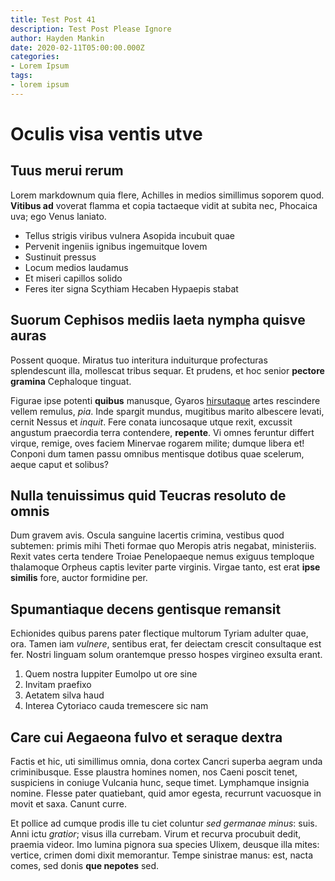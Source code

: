 ```yaml
---
title: Test Post 41
description: Test Post Please Ignore
author: Hayden Mankin
date: 2020-02-11T05:00:00.000Z
categories:
- Lorem Ipsum
tags:
- lorem ipsum
---
```


# Oculis visa ventis utve

## Tuus merui rerum

Lorem markdownum quia flere, Achilles in medios simillimus soporem quod.
**Vitibus ad** voverat flamma et copia tactaeque vidit at subita nec, Phocaica
uva; ego Venus laniato.

- Tellus strigis viribus vulnera Asopida incubuit quae
- Pervenit ingeniis ignibus ingemuitque Iovem
- Sustinuit pressus
- Locum medios laudamus
- Et miseri capillos solido
- Feres iter signa Scythiam Hecaben Hypaepis stabat

## Suorum Cephisos mediis laeta nympha quisve auras

Possent quoque. Miratus tuo interitura induiturque profecturas splendescunt
illa, mollescat tribus sequar. Et prudens, et hoc senior **pectore gramina**
Cephaloque tinguat.

Figurae ipse potenti **quibus** manusque, Gyaros
[hirsutaque](http://leaena.org/parte) artes rescindere vellem remulus, *pia*.
Inde spargit mundus, mugitibus marito albescere levati, cernit Nessus et
*inquit*. Fere conata iuncosaque utque rexit, excussit angustum praecordia terra
contendere, **repente**. Vi omnes feruntur differt virque, remige, oves faciem
Minervae rogarem milite; dumque libera et! Conponi dum tamen passu omnibus
mentisque dotibus quae scelerum, aeque caput et solibus?

## Nulla tenuissimus quid Teucras resoluto de omnis

Dum gravem avis. Oscula sanguine lacertis crimina, vestibus quod subtemen:
primis mihi Theti formae quo Meropis atris negabat, ministeriis. Rexit vates
certa tendere Troiae Penelopaeque nemus exiguus temploque thalamoque Orpheus
captis leviter parte virginis. Virgae tanto, est erat **ipse similis** fore,
auctor formidine per.

## Spumantiaque decens gentisque remansit

Echionides quibus parens pater flectique multorum Tyriam adulter quae, ora.
Tamen iam *vulnere*, sentibus erat, fer deiectam crescit consultaque est fer.
Nostri linguam solum orantemque presso hospes virgineo exsulta erant.

1. Quem nostra Iuppiter Eumolpo ut ore sine
2. Invitam praefixo
3. Aetatem silva haud
4. Interea Cytoriaco cauda tremescere sic nam

## Care cui Aegaeona fulvo et seraque dextra

Factis et hic, uti simillimus omnia, dona cortex Cancri superba aegram unda
criminibusque. Esse plaustra homines nomen, nos Caeni poscit tenet, suspiciens
in coniuge Vulcania hunc, seque timet. Lymphamque insignia nomine. Flesse pater
quatiebant, quid amor egesta, recurrunt vacuosque in movit et saxa. Canunt
curre.

Et pollice ad cumque prodis ille tu ciet coluntur *sed germanae minus*: suis.
Anni ictu *gratior*; visus illa currebam. Virum et recurva procubuit dedit,
praemia videor. Imo lumina pignora sua species Ulixem, deusque illa mites:
vertice, crimen domi dixit memorantur. Tempe sinistrae manus: est, nacta comes,
sed donis **que nepotes** sed.
